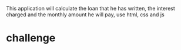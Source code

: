 This application will calculate the loan that he has written, the interest charged and the monthly amount he will pay, use html, css and js 
# challenge
